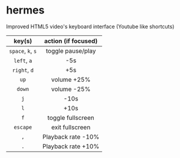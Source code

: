 # hermes
Improved HTML5 video's keyboard interface (Youtube like shortcuts)

|key(s)            |action (if focused)|
|:----------------:|:-----------------:|
|`space`, `k`, `s` |toggle pause/play  |
|`left`, `a`       |-5s                |
|`right`, `d`      |+5s                |
|`up`              |volume +25%        |
|`down`            |volume -25%        |
|`j`               |-10s               |
|`l`               |+10s               |
|`f`               |toggle fullscreen  |
|`escape`          |exit fullscreen    |
|`,`               |Playback rate -10% |
|`.`               |Playback rate +10% |
